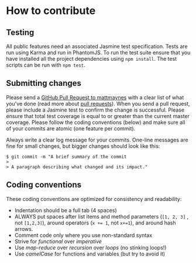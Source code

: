 # How to contribute

## Testing

All public features need an associated Jasmine test specification. Tests are
run using Karma and run in PhantomJS. To run the test suite ensure that you
have installed all the project dependencies using `npm install`. The test
scripts can be run with `npm test`.

## Submitting changes

Please send a [GitHub Pull Request to mattmaynes](https://github.com/mattmaynes/pyjamas-js/compare)
with a clear list of what you've done (read more about
[pull requests](http://help.github.com/pull-requests/)). When you send a pull
request, please include a Jasmine test to confirm the change is successful.
Please ensure that total test coverage is equal to or greater than the current
master coverage. Please follow the coding conventions (below) and make sure all
of your commits are atomic (one feature per commit).

Always write a clear log message for your commits. One-line messages are fine
for small changes, but bigger changes should look like this:

    $ git commit -m "A brief summary of the commit
    >
    > A paragraph describing what changed and its impact."

## Coding conventions

These coding conventions are optimized for consistency and readability:

* Indentation should be a full tab (4 spaces)
* ALWAYS put spaces after list items and method parameters (`[1, 2, 3]`
, not `[1,2,3]`), around operators (`x += 1`, not `x+=1`), and around
hash arrows.
* Comment code only where you use non-standard syntax
* Strive for *functional* over *imperative*
* Use *map-reduce* over *recursion* over *loops* (no stinking loops!)
* Use *camelCase* for functions and variables (but try to avoid it)

